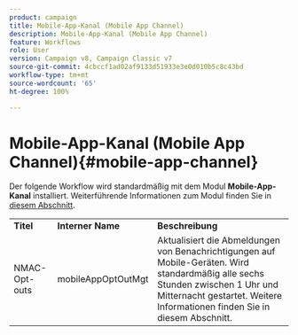 ```yaml
---
product: campaign
title: Mobile-App-Kanal (Mobile App Channel)
description: Mobile-App-Kanal (Mobile App Channel)
feature: Workflows
role: User
version: Campaign v8, Campaign Classic v7
source-git-commit: 4cbccf1ad02af9133d51933e3e0d010b5c8c43bd
workflow-type: tm+mt
source-wordcount: '65'
ht-degree: 100%

---
```



# Mobile-App-Kanal (Mobile App Channel){#mobile-app-channel}

Der folgende Workflow wird standardmäßig mit dem Modul **Mobile-App-Kanal** installiert. Weiterführende Informationen zum Modul finden Sie in [diesem Abschnitt](../../v8/send/push.md).

<table> 
 <tbody> 
  <tr> 
   <td> <strong>Titel</strong><br /> </td> 
   <td> <strong>Interner Name</strong><br /> </td> 
   <td> <strong>Beschreibung</strong><br /> </td> 
  </tr> 
  <tr> 
   <td> <span class="uicontrol">NMAC-Opt-outs</span> <br /> </td> 
   <td> <span class="uicontrol">mobileAppOptOutMgt</span> <br /> </td> 
   <td> Aktualisiert die Abmeldungen von Benachrichtigungen auf Mobile-Geräten. Wird standardmäßig alle sechs Stunden zwischen 1 Uhr und Mitternacht gestartet. Weitere Informationen finden Sie in diesem Abschnitt</a>.<br /> </td> 
  </tr> 
 </tbody> 
</table>

